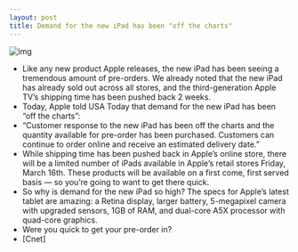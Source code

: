 ```yaml
---
layout: post
title: Demand for the new iPad has been "off the charts"
---
```

![img](http://media.idownloadblog.com/wp-content/uploads/2012/03/new-ipad.jpg)
* Like any new product Apple releases, the new iPad has been seeing a tremendous amount of pre-orders. We already noted that the new iPad has already sold out across all stores, and the third-generation Apple TV’s shipping time has been pushed back 2 weeks.
* Today, Apple told USA Today that demand for the new iPad has been “off the charts”:
* “Customer response to the new iPad has been off the charts and the quantity available for pre-order has been purchased. Customers can continue to order online and receive an estimated delivery date.”
* While shipping time has been pushed back in Apple’s online store, there will be a limited number of iPads available in Apple’s retail stores Friday, March 16th. These products will be available on a first come, first served basis — so you’re going to want to get there quick.
* So why is demand for the new iPad so high? The specs for Apple’s latest tablet are amazing: a Retina display, larger battery, 5-megapixel camera with upgraded sensors, 1GB of RAM, and dual-core A5X processor with quad-core graphics.
* Were you quick to get your pre-order in?
* [Cnet]

